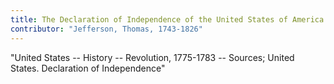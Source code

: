 ```yaml
---
title: The Declaration of Independence of the United States of America
contributor: "Jefferson, Thomas, 1743-1826"
---
```


"United States -- History -- Revolution, 1775-1783 -- Sources; United States. Declaration of Independence"
